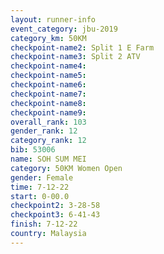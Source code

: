 ```yaml
---
layout: runner-info 
event_category: jbu-2019 
category_km: 50KM 
checkpoint-name2: Split 1 E Farm 
checkpoint-name3: Split 2 ATV 
checkpoint-name4: 
checkpoint-name5: 
checkpoint-name6: 
checkpoint-name7: 
checkpoint-name8: 
checkpoint-name9: 
overall_rank: 103
gender_rank: 12
category_rank: 12
bib: 53006
name: SOH SUM MEI
category: 50KM Women Open
gender: Female
time: 7-12-22
start: 0-00.0
checkpoint2: 3-28-58
checkpoint3: 6-41-43
finish: 7-12-22
country: Malaysia
---
```


